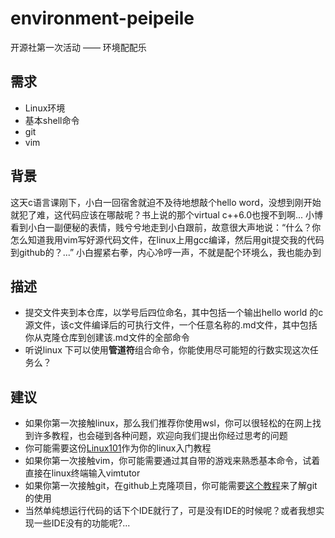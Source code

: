 # environment-peipeile
开源社第一次活动 —— 环境配配乐
## 需求
* Linux环境
* 基本shell命令
* git
* vim
## 背景
这天c语言课刚下，小白一回宿舍就迫不及待地想敲个hello word，没想到刚开始就犯了难，这代码应该在哪敲呢？书上说的那个virtual c++6.0也搜不到啊...
小博看到小白一副便秘的表情，贱兮兮地走到小白跟前，故意很大声地说：“什么？你怎么知道我用vim写好源代码文件，在linux上用gcc编译，然后用git提交我的代码到github的？...”
小白握紧右拳，内心冷哼一声，不就是配个环境么，我也能办到
## 描述
* 提交文件夹到本仓库，以学号后四位命名，其中包括一个输出hello world 的c源文件，该c文件编译后的可执行文件，一个任意名称的.md文件，其中包括你从克隆仓库到创建该.md文件的全部命令
* 听说linux 下可以使用**管道符**组合命令，你能使用尽可能短的行数实现这次任务么？
## 建议
* 如果你第一次接触linux，那么我们推荐你使用wsl，你可以很轻松的在网上找到许多教程，也会碰到各种问题，欢迎向我们提出你经过思考的问题
* 你可能需要这份[Linux101](https://101.ustclug.org/)作为你的linux入门教程
* 如果你第一次接触vim，你可能需要通过其自带的游戏来熟悉基本命令，试着直接在linux终端输入vimtutor
* 如果你第一次接触git，在github上克隆项目，你可能需要[这个教程](https://missing-semester-cn.github.io/2020/version-control/)来了解git的使用
* 当然单纯想运行代码的话下个IDE就行了，可是没有IDE的时候呢？或者我想实现一些IDE没有的功能呢?...

